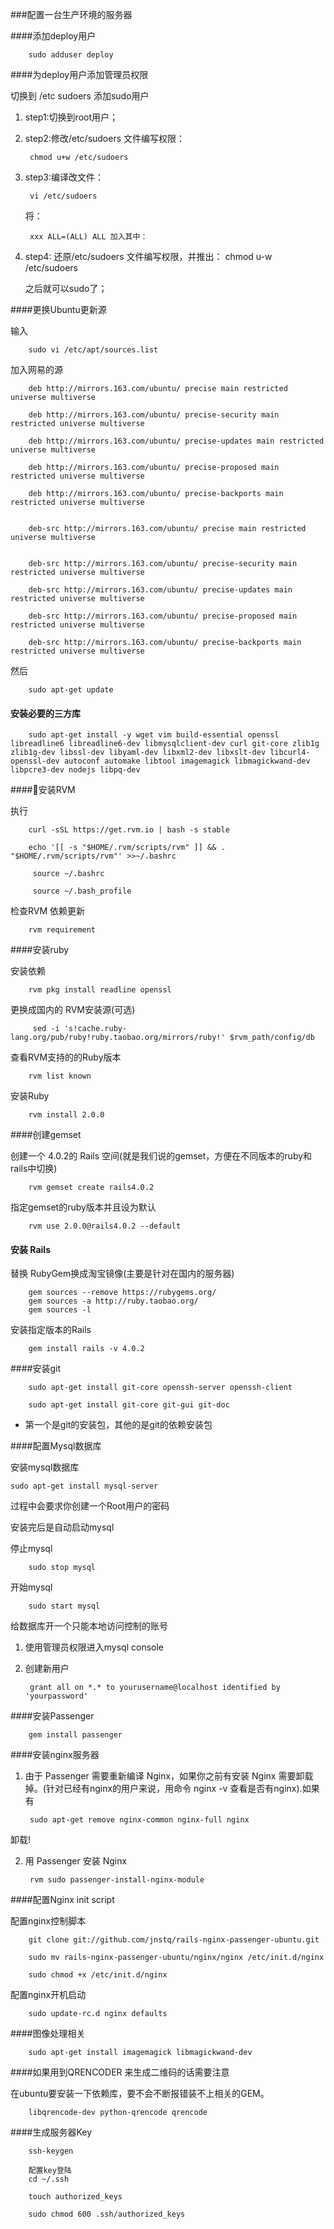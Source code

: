 ###配置一台生产环境的服务器


####添加deploy用户

		sudo adduser deploy

####为deploy用户添加管理员权限

切换到 /etc sudoers 添加sudo用户

1. step1:切换到root用户；

2. step2:修改/etc/sudoers 文件编写权限：

		chmod u+w /etc/sudoers

3. step3:编译改文件：

		vi /etc/sudoers

   将：

		xxx ALL=(ALL) ALL 加入其中：

4. step4:
		还原/etc/sudoers 文件编写权限，并推出：
		chmod u-w  /etc/sudoers


	之后就可以sudo了；

####更换Ubuntu更新源

输入
		
		sudo vi /etc/apt/sources.list
		
加入网易的源

		deb http://mirrors.163.com/ubuntu/ precise main restricted universe multiverse

		deb http://mirrors.163.com/ubuntu/ precise-security main restricted universe multiverse
		
		deb http://mirrors.163.com/ubuntu/ precise-updates main restricted universe multiverse

		deb http://mirrors.163.com/ubuntu/ precise-proposed main restricted universe multiverse

		deb http://mirrors.163.com/ubuntu/ precise-backports main restricted universe multiverse


		deb-src http://mirrors.163.com/ubuntu/ precise main restricted universe multiverse


		deb-src http://mirrors.163.com/ubuntu/ precise-security main restricted universe multiverse

		deb-src http://mirrors.163.com/ubuntu/ precise-updates main restricted universe multiverse

		deb-src http://mirrors.163.com/ubuntu/ precise-proposed main restricted universe multiverse

		deb-src http://mirrors.163.com/ubuntu/ precise-backports main restricted universe multiverse

然后

		sudo apt-get update
		
#### 安装必要的三方库

		sudo apt-get install -y wget vim build-essential openssl libreadline6 libreadline6-dev libmysqlclient-dev curl git-core zlib1g zlib1g-dev libssl-dev libyaml-dev libxml2-dev libxslt-dev libcurl4-openssl-dev autoconf automake libtool imagemagick libmagickwand-dev libpcre3-dev nodejs libpq-dev
		
	
		
####安装RVM

执行

		curl -sSL https://get.rvm.io | bash -s stable
		
		echo '[[ -s "$HOME/.rvm/scripts/rvm" ]] && . "$HOME/.rvm/scripts/rvm"' >>~/.bashrc

		 source ~/.bashrc
		 
		 source ~/.bash_profile
		 
检查RVM 依赖更新 

		rvm requirement
		
####安装ruby

安装依赖

		rvm pkg install readline openssl
		
更换成国内的 RVM安装源(可选)
		
		 sed -i 's!cache.ruby-lang.org/pub/ruby!ruby.taobao.org/mirrors/ruby!' $rvm_path/config/db
		
		
查看RVM支持的的Ruby版本

		rvm list known

安装Ruby 

		rvm install 2.0.0		

####创建gemset

创建一个 4.0.2的 Rails 空间(就是我们说的gemset，方便在不同版本的ruby和rails中切换)

		rvm gemset create rails4.0.2
		

指定gemset的ruby版本并且设为默认

		
		rvm use 2.0.0@rails4.0.2 --default


#### 安装 Rails

替换 RubyGem换成淘宝镜像(主要是针对在国内的服务器)

		gem sources --remove https://rubygems.org/
		gem sources -a http://ruby.taobao.org/
		gem sources -l
		
安装指定版本的Rails

		gem install rails -v 4.0.2
	
####安装git

		sudo apt-get install git-core openssh-server openssh-client

		sudo apt-get install git-core git-gui git-doc 


* 第一个是git的安装包，其他的是git的依赖安装包

####配置Mysql数据库

安装mysql数据库

	sudo apt-get install mysql-server
	
过程中会要求你创建一个Root用户的密码

安装完后是自动启动mysql

停止mysql

		sudo stop mysql

开始mysql

		sudo start mysql
		
给数据库开一个只能本地访问控制的账号

1. 使用管理员权限进入mysql console

2. 创建新用户

		grant all on *.* to yourusername@localhost identified by 'yourpassword'
		

####安装Passenger

		gem install passenger

		

####安装nginx服务器

1. 由于 Passenger 需要重新编译 Nginx，如果你之前有安装 Nginx 需要卸载掉。(针对已经有nginx的用户来说，用命令  nginx -v 查看是否有nginx).如果有 

		
		sudo apt-get remove nginx-common nginx-full nginx
		

卸载!

2. 用 Passenger 安装 Nginx

		rvm sudo passenger-install-nginx-module
		
####配置Nginx init script


配置nginx控制脚本

		git clone git://github.com/jnstq/rails-nginx-passenger-ubuntu.git
		
		sudo mv rails-nginx-passenger-ubuntu/nginx/nginx /etc/init.d/nginx
		
		sudo chmod +x /etc/init.d/nginx
		
配置nginx开机启动

		sudo update-rc.d nginx defaults
		
		
####图像处理相关

		sudo apt-get install imagemagick libmagickwand-dev	

####如果用到QRENCODER 来生成二维码的话需要注意

在ubuntu要安装一下依赖库，要不会不断报错装不上相关的GEM。

		libqrencode-dev python-qrencode qrencode
		

####生成服务器Key

		ssh-keygen
		
		配置key登陆
		cd ~/.ssh
		
		touch authorized_keys 
		
		sudo chmod 600 .ssh/authorized_keys



